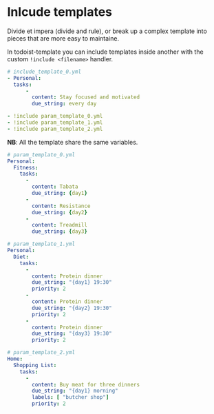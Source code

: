 # Inlcude templates

Divide et impera (divide and rule), or break up a complex template into pieces that are more easy to maintaine.

In todoist-template you can include templates inside another with the custom `!include <filename>` handler.

```yaml
# include_template_0.yml
- Personal:
  tasks:
      -
        content: Stay focused and motivated
        due_string: every day

- !include param_template_0.yml
- !include param_template_1.yml
- !include param_template_2.yml
```

**NB**: All the template share the same variables.

```yaml
# param_template_0.yml
Personal:
  Fitness:
    tasks:
      -
        content: Tabata
        due_string: {day1}
      -
        content: Resistance
        due_string: {day2}
      -
        content: Treadmill
        due_string: {day3}
```

```yaml
# param_template_1.yml
Personal:
  Diet:
    tasks:
      -
        content: Protein dinner
        due_string: "{day1} 19:30"
        priority: 2
      -
        content: Protein dinner
        due_string: "{day2} 19:30"
        priority: 2
      -
        content: Protein dinner
        due_string: "{day3} 19:30"
        priority: 2
```

```yaml
# param_template_2.yml
Home:
  Shopping List:
    tasks:
      -
        content: Buy meat for three dinners
        due_string: "{day1} morning"
        labels: [ "butcher shop"]
        priority: 2
```
